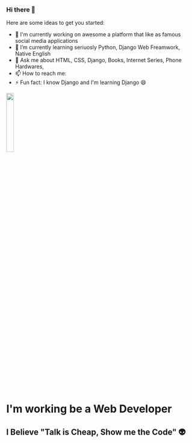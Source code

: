 ### Hi there 👋



Here are some ideas to get you started:

- 🔭 I'm currently working on awesome a platform that like as famous social media applications
- 🌱 I’m currently learning seriuosly Python, Django Web Freamwork, Native English
- 💬 Ask me about HTML, CSS, Django, Books, Internet Series, Phone Hardwares, 
- 📫 How to reach me: 
- ⚡ Fun fact: I know Django and I'm learning Django 😄

<a href="https://github.com/enesislam"><img height="20%;" src="https://d6f6d0kpz0gyr.cloudfront.net/uploads/images-archive/Blog/Gifs/coding.gif?mtime=20200914144127&focal=none"></a>
<h1>I'm working be a Web Developer</h1>
<h2>I Believe "Talk is Cheap, Show me the Code" 👽</h2>
